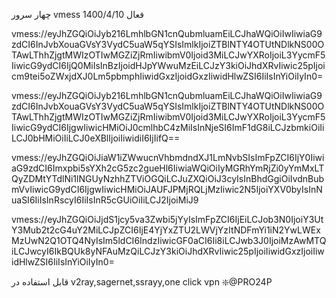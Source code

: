 چهار سرور vmess فعال 1400/4/10

vmess://eyJhZGQiOiJyb216LmhlbGN1cnQubmluamEiLCJhaWQiOiIwIiwiaG9zdCI6InJvbXouaGVsY3VydC5uaW5qYSIsImlkIjoiZTBlNTY4OTUtNDlkNS00OTAwLThhZjgtMWIzOTIwMGZiZjRmIiwibmV0Ijoid3MiLCJwYXRoIjoiL3YycmF5IiwicG9ydCI6IjQ0MiIsInBzIjoidHJpYWwuMzEiLCJzY3kiOiJhdXRvIiwic25pIjoicm9tei5oZWxjdXJ0Lm5pbmphIiwidGxzIjoidGxzIiwidHlwZSI6IiIsInYiOiIyIn0=

vmess://eyJhZGQiOiJyb216LmhlbGN1cnQubmluamEiLCJhaWQiOiIwIiwiaG9zdCI6InJvbXouaGVsY3VydC5uaW5qYSIsImlkIjoiZTBlNTY4OTUtNDlkNS00OTAwLThhZjgtMWIzOTIwMGZiZjRmIiwibmV0Ijoid3MiLCJwYXRoIjoiL3YycmF5IiwicG9ydCI6IjgwIiwicHMiOiJ0cmlhbC4zMiIsInNjeSI6ImF1dG8iLCJzbmkiOiIiLCJ0bHMiOiIiLCJ0eXBlIjoiIiwidiI6IjIifQ==

vmess://eyJhZGQiOiJiaW1iZWwucnVhbmdndXJ1LmNvbSIsImFpZCI6IjY0IiwiaG9zdCI6Imxpbi5sYXh2cG5zc2gueHl6IiwiaWQiOiIyMGRhYmRjZi0yYmMxLTQyZDMtYTdlNi1lNGUyNzhhZTViOGQiLCJuZXQiOiJ3cyIsInBhdGgiOiIvdnBubmVvIiwicG9ydCI6IjgwIiwicHMiOiJAUFJPMjRQLjMzIiwic2N5IjoiYXV0byIsInNuaSI6IiIsInRscyI6IiIsInR5cGUiOiIiLCJ2IjoiMiJ9

vmess://eyJhZGQiOiJjdS1jcy5va3Zwbi5jYyIsImFpZCI6IjEiLCJob3N0IjoiY3UtY3Mub2t2cG4uY2MiLCJpZCI6IjE4YjYxZTU2LWVjYzItNDFmYi1iN2YwLWExMzUwN2Q1OTQ4NyIsIm5ldCI6IndzIiwicGF0aCI6Ii8iLCJwb3J0IjoiMzAwMTQiLCJwcyI6IkBQUk8yNFAuMzQiLCJzY3kiOiJhdXRvIiwic25pIjoiIiwidGxzIjoiIiwidHlwZSI6IiIsInYiOiIyIn0=

قابل استفاده در v2ray,sagernet,ssrayy,one click vpn 
❇️@PRO24P
